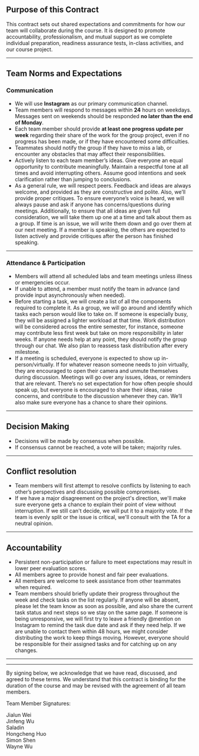 ## Purpose of this Contract

This contract sets out shared expectations and commitments for how our team will collaborate during the course. It is designed to promote accountability, professionalism, and mutual support as we complete individual preparation, readiness assurance tests, in-class activities, and our course project.

---
## Team Norms and Expectations

### Communication

* We will use **Instagram** as our primary communication channel.
* Team members will respond to messages within **24** hours on weekdays. Messages sent on weekends should be responded **no later than the end of Monday**.
* Each team member should provide **at least one progress update per week** regarding their share of the work for the group project, even if no progress has been made, or if they have encountered some difficulties.
* Teammates should notify the group if they have to miss a lab, or encounter any obstacles that may affect their responsibilities.
* Actively listen to each team member’s ideas.
Give everyone an equal opportunity to contribute meaningfully. Maintain a respectful tone at all times and avoid interrupting others. Assume good intentions and seek clarification rather than jumping to conclusions. 
* As a general rule, we will respect peers. Feedback and ideas are always welcome, and provided as they are constructive and polite. Also, we’ll provide proper critiques. To ensure everyone’s voice is heard, we will always pause and ask if anyone has concerns/questions during meetings. Additionally, to ensure that all ideas are given full consideration, we will take them up one at a time and talk about them as a group. If time is an issue, we will write them down and go over them at our next meeting. If a member is speaking, the others are expected to listen actively and provide critiques after the person has finished speaking.
---

### Attendance & Participation

* Members will attend all scheduled labs and team meetings unless illness or emergencies occur.
* If unable to attend, a member must notify the team in advance (and provide input asynchronously when needed).
* Before starting a task, we will create a list of all the components required to complete it. As a group, we will go around and identify which tasks each person would like to take on. If someone is especially busy, they will be assigned a lighter workload at that time. Work distribution will be considered across the entire semester, for instance, someone may contribute less first week but take on more responsibility in later weeks. If anyone needs help at any point, they should notify the group through our chat. We also plan to reassess task distribution after every milestone.
* If a meeting is scheduled, everyone is expected to show up in-person/virtually. If for whatever reason someone needs to join virtually, they are encouraged to open their camera and unmute themselves during discussion. Meetings will go over any issues, ideas, or reminders that are relevant. There’s no set expectation for how often people should speak up, but everyone is encouraged to share their ideas, raise concerns, and contribute to the discussion whenever they can. We’ll also make sure everyone has a chance to share their opinions.

---

## Decision Making

* Decisions will be made by consensus when possible.
* If consensus cannot be reached, a vote will be taken; majority rules.
---
## Conflict resolution
* Team members will first attempt to resolve conflicts by listening to each other’s perspectives and discussing possible compromises.
* If we have a major disagreement on the project's direction, we'll make sure everyone gets a chance to explain their point of view without interruption. If we still can't decide, we will put it to a majority vote. If the team is evenly split or the issue is critical, we'll consult with the TA for a neutral opinion.
---

## Accountability
* Persistent non-participation or failure to meet expectations may result in lower peer evaluation scores.
* All members agree to provide honest and fair peer evaluations.
* All members are welcome to seek assistance from other teammates when required.
* Team members should briefly update their progress throughout the week and check tasks on the list regularly. If anyone will be absent, please let the team know as soon as possible, and also share the current task status and next steps so we stay on the same page. If someone is being unresponsive, we will first try to leave a friendly @mention on Instagram to remind the task due date and ask if they need help. If we are unable to contact them within 48 hours, we might consider distributing the work to keep things moving. However, everyone should be responsible for their assigned tasks and for catching up on any changes.
---

---

By signing below, we acknowledge that we have read, discussed, and agreed to these terms. We understand that this contract is binding for the duration of the course and may be revised with the agreement of all team members.

Team Member Signatures:

Jialun Wei\
Jinfeng Wu\
Saladin\
Hongcheng Huo\
Simon Shen\
Wayne Wu
